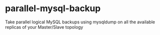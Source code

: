 # parallel-mysql-backup

Take parallel logical MySQL backups using mysqldump on all the available replicas of your Master/Slave topology
